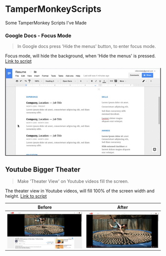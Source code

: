# TamperMonkeyScripts
Some TamperMonkey Scripts I've Made



### Google Docs - Focus Mode

>  In Google docs press 'Hide the menus' button, to enter focus mode.

Focus mode, will hide the background, when 'Hide the menus' is pressed. [Link to script](https://greasyfork.org/da/scripts/29790-gdocs-focus-mode)

![Example](https://github.com/viktorstrate/TamperMonkeyScripts/blob/master/assets/gdocs-focusmode.gif?raw=true)

## Youtube Bigger Theater

> Make 'Theater View' on Youtube videos fill the screen.

The theater view in Youtube videos, will fill 100% of the screen width and height. [Link to script](https://greasyfork.org/en/scripts/29854-youtube-bigger-theater)

| Before                                   | After                                    |
| ---------------------------------------- | ---------------------------------------- |
| ![Before](https://github.com/viktorstrate/TamperMonkeyScripts/blob/master/assets/yt-theater-disabled.png?raw=true) | ![After](https://github.com/viktorstrate/TamperMonkeyScripts/blob/master/assets/yt-theater-enabled.png?raw=true) |